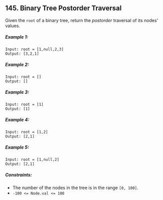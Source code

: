## 145. Binary Tree Postorder Traversal
Given the ```root``` of a binary tree, return the *postorder* traversal of its nodes' values.

##### Example 1:
```
Input: root = [1,null,2,3]
Output: [3,2,1]
```
##### Example 2:
```
Input: root = []
Output: []
```
##### Example 3:
```
Input: root = [1]
Output: [1]
```
##### Example 4:
```
Input: root = [1,2]
Output: [2,1]
```
##### Example 5:
```
Input: root = [1,null,2]
Output: [2,1]
```

##### Constraints:

* The number of the nodes in the tree is in the range ```[0, 100]```.
* ```-100 <= Node.val <= 100```